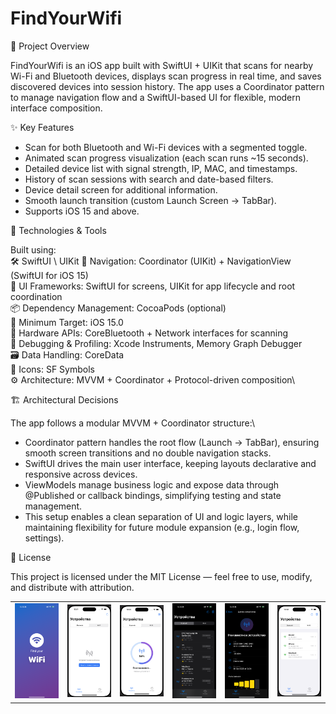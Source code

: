 # FindYourWifi

🔎 Project Overview

FindYourWifi is an iOS app built with SwiftUI + UIKit that scans for nearby Wi-Fi and Bluetooth devices, displays scan progress in real time, and saves discovered devices into session history.
The app uses a Coordinator pattern to manage navigation flow and a SwiftUI-based UI for flexible, modern interface composition.

✨ Key Features

 - Scan for both Bluetooth and Wi-Fi devices with a segmented toggle.
 - Animated scan progress visualization (each scan runs ~15 seconds).
 - Detailed device list with signal strength, IP, MAC, and timestamps.
 - History of scan sessions with search and date-based filters.
 - Device detail screen for additional information.
 - Smooth launch transition (custom Launch Screen → TabBar).
 - Supports iOS 15 and above.

🧩 Technologies & Tools

Built using:\
🛠 SwiftUI \ UIKit
🧭 Navigation: Coordinator (UIKit) + NavigationView (SwiftUI for iOS 15)\
🧩 UI Frameworks: SwiftUI for screens, UIKit for app lifecycle and root coordination\
📦 Dependency Management: CocoaPods (optional)\
📱 Minimum Target: iOS 15.0\
🔋 Hardware APIs: CoreBluetooth + Network interfaces for scanning\
🧪 Debugging & Profiling: Xcode Instruments, Memory Graph Debugger\
🗃 Data Handling: CoreData \
🧭 Icons: SF Symbols\
⚙️ Architecture: MVVM + Coordinator + Protocol-driven composition\

🏗 Architectural Decisions

The app follows a modular MVVM + Coordinator structure:\
 - Coordinator pattern handles the root flow (Launch → TabBar), ensuring smooth screen transitions and no double navigation stacks.
 - SwiftUI drives the main user interface, keeping layouts declarative and responsive across devices.
 - ViewModels manage business logic and expose data through @Published or callback bindings, simplifying testing and state management.
 - This setup enables a clean separation of UI and logic layers, while maintaining flexibility for future module expansion (e.g., login flow, settings).

📜 License

This project is licensed under the MIT License — feel free to use, modify, and distribute with attribution.

<table> <tr> 
  <td><img src="./screenshots/shot1.png" alt="Screenshot 1" width="160"/></td> 
  <td><img src="./screenshots/shot2.png" alt="Screenshot 2" width="160"/></td> 
  <td><img src="./screenshots/shot3.png" alt="Screenshot 3" width="160"/></td> 
  <td><img src="./screenshots/shot4.png" alt="Screenshot 4" width="160"/></td> 
  <td><img src="./screenshots/shot5.png" alt="Screenshot 5" width="160"/></td> 
  <td><img src="./screenshots/shot6.png" alt="Screenshot 6" width="160"/></td> </tr> </table>
